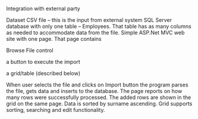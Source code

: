 Integration with external party

Dataset CSV file – this is the input from external system
SQL Server database with only one table – Employees. That table has as many columns as needed to accommodate data from the file.
Simple ASP.Net MVC web site with one page. That page contains 

  Browse File control
  
  a button to execute the import 
  
  a grid/table (described below)
  
When user selects the file and clicks on Import button the program parses the file, gets data and inserts to the database. The page reports on how many rows were successfully processed.
The added rows are shown in the grid on the same page. Data is sorted by surname ascending. Grid supports sorting, searching and edit functionality.

